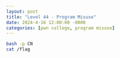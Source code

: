 ```yaml
---
layout: post
title: "Level 44 - Program Misuse"
date: 2024-4-16 12:00:00 -0000
categories: [pwn college, program misuse]
---
```


```bash
bash -p CN
cat /flag
```
